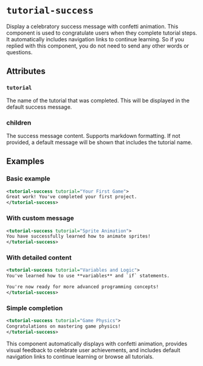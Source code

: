 # `tutorial-success`

Display a celebratory success message with confetti animation. This component is used to congratulate users when they complete tutorial steps. It automatically includes navigation links to continue learning. So if you replied with this component, you do not need to send any other words or questions.

## Attributes

### `tutorial`

The name of the tutorial that was completed. This will be displayed in the default success message.

### children

The success message content. Supports markdown formatting. If not provided, a default message will be shown that includes the tutorial name.

## Examples

### Basic example

```xml
<tutorial-success tutorial="Your First Game">
Great work! You've completed your first project.
</tutorial-success>
```

### With custom message

```xml
<tutorial-success tutorial="Sprite Animation">
You have successfully learned how to animate sprites!
</tutorial-success>
```

### With detailed content

```xml
<tutorial-success tutorial="Variables and Logic">
You've learned how to use **variables** and `if` statements. 

You're now ready for more advanced programming concepts!
</tutorial-success>
```

### Simple completion

```xml
<tutorial-success tutorial="Game Physics">
Congratulations on mastering game physics!
</tutorial-success>
```

This component automatically displays with confetti animation, provides visual feedback to celebrate user achievements, and includes default navigation links to continue learning or browse all tutorials.

